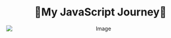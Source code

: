 <h1 align="center">💛My JavaScript Journey💛</h1>
<p align="center">
  <img src="https://www.disenowebwordpress.com/wp-content/uploads/2018/08/animationJS.gif" alt="Image" style="width: 428x; display: block; margin: 0 auto;" />
</p>
